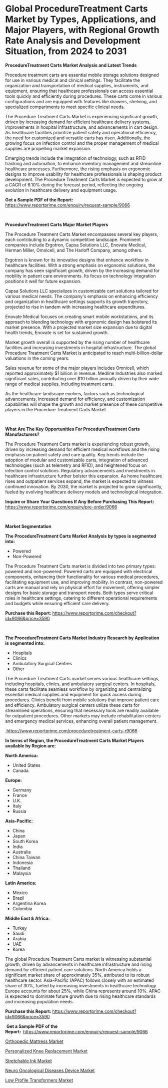 <p><h1>Global ProcedureTreatment Carts Market by Types, Applications, and Major Players, with Regional Growth Rate Analysis and Development Situation, from 2024 to 2031</h1></p><p><strong>ProcedureTreatment Carts Market Analysis and Latest Trends</strong></p>
<p><p>Procedure treatment carts are essential mobile storage solutions designed for use in various medical and clinical settings. They facilitate the organization and transportation of medical supplies, instruments, and equipment, ensuring that healthcare professionals can access essential tools quickly and efficiently during procedures. These carts come in various configurations and are equipped with features like drawers, shelving, and specialized compartments to meet specific clinical needs.</p><p>The Procedure Treatment Carts Market is experiencing significant growth, driven by increasing demand for efficient healthcare delivery systems, improvements in hospital infrastructure, and advancements in cart design. As healthcare facilities prioritize patient safety and operational efficiency, the need for customized and versatile carts has risen. Additionally, the growing focus on infection control and the proper management of medical supplies are propelling market expansion.</p><p>Emerging trends include the integration of technology, such as RFID tracking and automation, to enhance inventory management and streamline healthcare processes. Furthermore, the rising emphasis on ergonomic designs to improve usability for healthcare professionals is shaping product development. The Procedure Treatment Carts Market is expected to grow at a CAGR of 6.10% during the forecast period, reflecting the ongoing evolution in healthcare delivery and equipment usage.</p></p>
<p><strong>Get a Sample PDF of the Report:&nbsp;</strong> <a href="https://www.reportprime.com/enquiry/request-sample/9066?utm_campaign=16&utm_medium=2&utm_source=Github&utm_content=ia&utm_term=25122024&utm_id=proceduretreatment-carts">https://www.reportprime.com/enquiry/request-sample/9066</a></p>
<p>&nbsp;</p>
<p><strong>ProcedureTreatment Carts Major Market Players</strong></p>
<p><p>The Procedure Treatment Carts Market encompasses several key players, each contributing to a dynamic competitive landscape. Prominent companies include Ergotron, Capsa Solutions LLC, Enovate Medical, Herman Miller, Omnicell, and The Harloff Company, among others.</p><p>Ergotron is known for its innovative designs that enhance workflow in healthcare facilities. With a strong emphasis on ergonomic solutions, the company has seen significant growth, driven by the increasing demand for mobility in patient care environments. Its focus on technology integration positions it well for future expansion.</p><p>Capsa Solutions LLC specializes in customizable cart solutions tailored for various medical needs. The company's emphasis on enhancing efficiency and organization in healthcare settings supports its growth trajectory, projected to rise in tandem with increasing healthcare expenditures.</p><p>Enovate Medical focuses on creating smart mobile workstations, and its approach to blending technology with ergonomic design has bolstered its market presence. With a projected market size expansion due to digital health trends, Enovate is set for sustained growth.</p><p>Market growth overall is supported by the rising number of healthcare facilities and increasing investments in hospital infrastructure. The global Procedure Treatment Carts Market is anticipated to reach multi-billion-dollar valuations in the coming years.</p><p>Sales revenue for some of the major players includes Omnicell, which reported approximately $1 billion in revenue. Medline Industries also marked significant sales, contributing over $10 billion annually driven by their wide range of medical supplies, including treatment carts.</p><p>As the healthcare landscape evolves, factors such as technological advancements, increased demand for efficiency, and customization capabilities will shape the growth and market presence of these competitive players in the Procedure Treatment Carts Market.</p></p>
<p>&nbsp;</p>
<p><strong>What Are The Key Opportunities For ProcedureTreatment Carts Manufacturers?</strong></p>
<p><p>The Procedure Treatment Carts market is experiencing robust growth, driven by increasing demand for efficient medical workflows and the rising emphasis on patient safety and care quality. Key trends include the adoption of modular and customizable carts, integration of advanced technologies (such as telemetry and RFID), and heightened focus on infection control solutions. Regulatory advancements and investments in healthcare infrastructure further bolster this expansion. As home healthcare rises and outpatient services expand, the market is expected to witness continued innovation. By 2030, the market is projected to grow significantly, fueled by evolving healthcare delivery models and technological integration.</p></p>
<p><strong>Inquire or Share Your Questions If Any Before Purchasing This Report:</strong> <a href="https://www.reportprime.com/enquiry/pre-order/9066?utm_campaign=16&utm_medium=2&utm_source=Github&utm_content=ia&utm_term=25122024&utm_id=proceduretreatment-carts">https://www.reportprime.com/enquiry/pre-order/9066</a></p>
<p>&nbsp;</p>
<p><strong>Market Segmentation</strong></p>
<p><strong>The ProcedureTreatment Carts Market Analysis by types is segmented into:</strong></p>
<p><ul><li>Powered</li><li>Non-Powered</li></ul></p>
<p><p>The Procedure Treatment Carts market is divided into two primary types: powered and non-powered. Powered carts are equipped with electrical components, enhancing their functionality for various medical procedures, facilitating equipment use, and improving mobility. In contrast, non-powered carts are manual and rely on physical effort for movement, offering simpler designs for basic storage and transport needs. Both types serve critical roles in healthcare settings, catering to different operational requirements and budgets while ensuring efficient care delivery.</p></p>
<p><strong>Purchase this Report:&nbsp;</strong><a href="https://www.reportprime.com/checkout?id=9066&price=3590&utm_campaign=16&utm_medium=2&utm_source=Github&utm_content=ia&utm_term=25122024&utm_id=proceduretreatment-carts">https://www.reportprime.com/checkout?id=9066&price=3590</a></p>
<p>&nbsp;</p>
<p><strong>The ProcedureTreatment Carts Market Industry Research by Application is segmented into:</strong></p>
<p><ul><li>Hospitals</li><li>Clinics</li><li>Ambulatory Surgical Centres</li><li>Other</li></ul></p>
<p><p>The Procedure Treatment Carts market serves various healthcare settings, including hospitals, clinics, and ambulatory surgical centers. In hospitals, these carts facilitate seamless workflow by organizing and centralizing essential medical supplies and equipment for quick access during procedures. Clinics benefit from mobile solutions that improve patient care and efficiency. Ambulatory surgical centers utilize these carts for streamlined operations, ensuring that necessary tools are readily available for outpatient procedures. Other markets may include rehabilitation centers and emergency medical services, enhancing overall patient management.</p></p>
<p><a href="https://www.reportprime.com/proceduretreatment-carts-r9066?utm_campaign=16&utm_medium=2&utm_source=Github&utm_content=ia&utm_term=25122024&utm_id=proceduretreatment-carts">&nbsp;https://www.reportprime.com/proceduretreatment-carts-r9066</a></p>
<p><strong>In terms of Region, the ProcedureTreatment Carts Market Players available by Region are:</strong></p>
<p>
    <p> <strong> North America: </strong>
        <ul>
            <li>United States</li>
            <li>Canada</li>
        </ul>
        </p> 
    <p> <strong> Europe: </strong>
        <ul>
            <li>Germany</li>
            <li>France</li>
            <li>U.K.</li>
            <li>Italy</li>
            <li>Russia</li>
        </ul>
        </p> 
    <p> <strong> Asia-Pacific: </strong>
        <ul>
            <li>China</li>
            <li>Japan</li>
            <li>South Korea</li>
            <li>India</li>
            <li>Australia</li>
            <li>China Taiwan</li>
            <li>Indonesia</li>
            <li>Thailand</li>
            <li>Malaysia</li>
        </ul>
        </p> 
    <p> <strong> Latin America: </strong>
        <ul>
            <li>Mexico</li>
            <li>Brazil</li>
            <li>Argentina Korea</li>
            <li>Colombia</li>
        </ul>
        </p> 
    <p> <strong> Middle East & Africa: </strong>
        <ul>
            <li>Turkey</li>
            <li>Saudi</li>
            <li>Arabia</li>
            <li>UAE</li>
            <li>Korea</li>
        </ul>
    </p>
    </p>
<p><p>The global Procedure Treatment Carts market is witnessing substantial growth, driven by advancements in healthcare infrastructure and rising demand for efficient patient care solutions. North America holds a significant market share of approximately 35%, attributed to its robust healthcare sector. Asia-Pacific (APAC) follows closely with an estimated share of 30%, fueled by increasing investments in healthcare technology. Europe accounts for about 25%, while China represents around 10%. APAC is expected to dominate future growth due to rising healthcare standards and increasing population needs.</p></p>
<p><strong>Purchase this Report: </strong><a href="https://www.reportprime.com/checkout?id=9066&price=3590&utm_campaign=16&utm_medium=2&utm_source=Github&utm_content=ia&utm_term=25122024&utm_id=proceduretreatment-carts">https://www.reportprime.com/checkout?id=9066&price=3590</a></p>
<p>&nbsp;<strong>Get a Sample PDF of the Report:&nbsp;&nbsp;</strong><a href="https://www.reportprime.com/enquiry/request-sample/9066?utm_campaign=16&utm_medium=2&utm_source=Github&utm_content=ia&utm_term=25122024&utm_id=proceduretreatment-carts">https://www.reportprime.com/enquiry/request-sample/9066</a></p>
<p><strong></strong></p>
<p><p><a href="https://github.com/MariaWashington76/Market-Research-Report-List-1/blob/main/orthopedic-mattress-market.md?utm_campaign=16&utm_medium=2&utm_source=Github&utm_content=ia&utm_term=25122024&utm_id=proceduretreatment-carts">Orthopedic Mattress Market</a></p><p><a href="https://www.linkedin.com/pulse/consumer-behavior-shifts-personalized-knee-replacement-market-ag6vc?utm_campaign=16&utm_medium=2&utm_source=Github&utm_content=ia&utm_term=25122024&utm_id=proceduretreatment-carts">Personalized Knee Replacement Market</a></p><p><a href="https://www.linkedin.com/pulse/global-stretchable-ink-58-cagr-forecast-2024-2031-survey-storm-49vvf?utm_campaign=16&utm_medium=2&utm_source=Github&utm_content=ia&utm_term=25122024&utm_id=proceduretreatment-carts">Stretchable Ink Market</a></p><p><a href="https://github.com/rosamariarocque98/Market-Research-Report-List-1/blob/main/neuro-oncological-diseases-device-market.md?utm_campaign=16&utm_medium=2&utm_source=Github&utm_content=ia&utm_term=25122024&utm_id=proceduretreatment-carts">Neuro Oncological Diseases Device Market</a></p><p><a href="https://www.linkedin.com/pulse/low-profile-transformers-market-research-2024-2031-growth-7pgwf?utm_campaign=16&utm_medium=2&utm_source=Github&utm_content=ia&utm_term=25122024&utm_id=proceduretreatment-carts">Low Profile Transformers Market</a></p></p>
